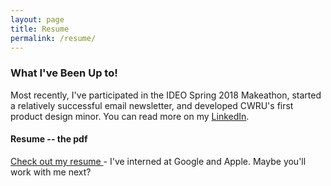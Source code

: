 ```yaml
---
layout: page
title: Resume
permalink: /resume/
---
```

### What I've Been Up to!
Most recently, I've participated in the IDEO Spring 2018 Makeathon, started a relatively successful email newsletter, and developed CWRU's first product design minor. You can read more on my [LinkedIn](https://www.linkedin.com/in/mariakuz/).

#### Resume -- the pdf
 <a href="../Kuznetsov_Maria_Resume.pdf" download> Check out my resume </a> - I've interned at Google and Apple. Maybe you'll work with me next?